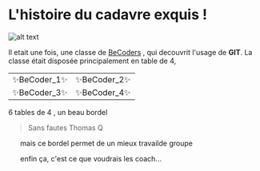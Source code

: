 # L'histoire du cadavre exquis ! #
![alt text](https://image.freepik.com/free-vector/zombie-cartoon_61878-268.jpg "Cadavre")

Il etait une fois, une classe de [BeCoders](https://tinyurl.com/yykh9kfn) , qui decouvrit l'usage de **GIT**.
La classe était disposée principalement en table de 4,

| | |
|-|-|
:sparkles:BeCoder_1:sparkles: | :sparkles:BeCoder_2:sparkles:
:sparkles:BeCoder_3:sparkles:| :sparkles:BeCoder_4:sparkles:

6 tables de 4 , un beau bordel 
> Sans fautes
> Thomas Q


<ol> mais ce bordel permet de un mieux travailde groupe</ol>
<ol>enfin ça, c'est ce que voudrais les coach...</ol>
